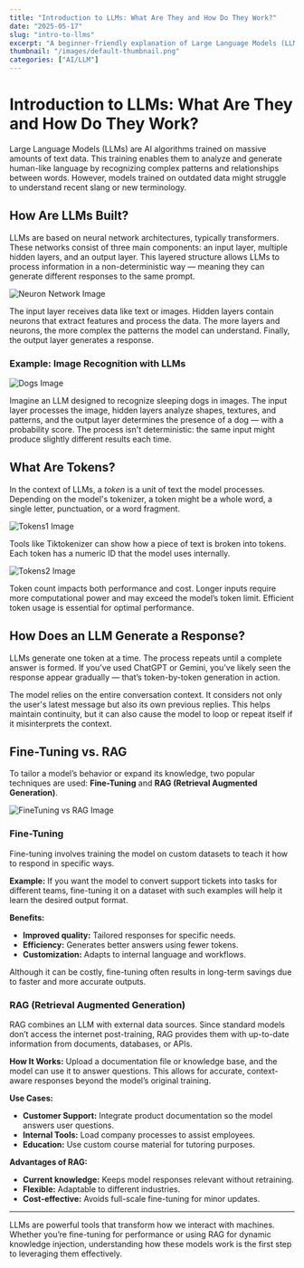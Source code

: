 ```yaml
---
title: "Introduction to LLMs: What Are They and How Do They Work?"
date: "2025-05-17"
slug: "intro-to-llms"
excerpt: "A beginner-friendly explanation of Large Language Models (LLMs), how they work, and how they are used."
thumbnail: "/images/default-thumbnail.png"
categories: ["AI/LLM"]
---
```


# Introduction to LLMs: What Are They and How Do They Work?

Large Language Models (LLMs) are AI algorithms trained on massive amounts of text data. This training enables them to analyze and generate human-like language by recognizing complex patterns and relationships between words. However, models trained on outdated data might struggle to understand recent slang or new terminology.

## How Are LLMs Built?

LLMs are based on neural network architectures, typically transformers. These networks consist of three main components: an input layer, multiple hidden layers, and an output layer. This layered structure allows LLMs to process information in a non-deterministic way — meaning they can generate different responses to the same prompt.

![Neuron Network Image](/images/neuron-network.png)

The input layer receives data like text or images. Hidden layers contain neurons that extract features and process the data. The more layers and neurons, the more complex the patterns the model can understand. Finally, the output layer generates a response.

### Example: Image Recognition with LLMs

![Dogs Image](/images/dogs.png)

Imagine an LLM designed to recognize sleeping dogs in images. The input layer processes the image, hidden layers analyze shapes, textures, and patterns, and the output layer determines the presence of a dog — with a probability score. The process isn't deterministic: the same input might produce slightly different results each time.

## What Are Tokens?

In the context of LLMs, a *token* is a unit of text the model processes. Depending on the model's tokenizer, a token might be a whole word, a single letter, punctuation, or a word fragment.

![Tokens1 Image](/images/tokens1.png)

Tools like Tiktokenizer can show how a piece of text is broken into tokens. Each token has a numeric ID that the model uses internally.


![Tokens2 Image](/images/tokens2.png)

Token count impacts both performance and cost. Longer inputs require more computational power and may exceed the model’s token limit. Efficient token usage is essential for optimal performance.

## How Does an LLM Generate a Response?

LLMs generate one token at a time. The process repeats until a complete answer is formed. If you’ve used ChatGPT or Gemini, you’ve likely seen the response appear gradually — that’s token-by-token generation in action.

The model relies on the entire conversation context. It considers not only the user's latest message but also its own previous replies. This helps maintain continuity, but it can also cause the model to loop or repeat itself if it misinterprets the context.

## Fine-Tuning vs. RAG

To tailor a model’s behavior or expand its knowledge, two popular techniques are used: **Fine-Tuning** and **RAG (Retrieval Augmented Generation)**.

![FineTuning vs RAG Image](/images/openai.png)

### Fine-Tuning

Fine-tuning involves training the model on custom datasets to teach it how to respond in specific ways.

**Example:** If you want the model to convert support tickets into tasks for different teams, fine-tuning it on a dataset with such examples will help it learn the desired output format.

**Benefits:**

* **Improved quality:** Tailored responses for specific needs.
* **Efficiency:** Generates better answers using fewer tokens.
* **Customization:** Adapts to internal language and workflows.

Although it can be costly, fine-tuning often results in long-term savings due to faster and more accurate outputs.

### RAG (Retrieval Augmented Generation)

RAG combines an LLM with external data sources. Since standard models don’t access the internet post-training, RAG provides them with up-to-date information from documents, databases, or APIs.

**How It Works:**
Upload a documentation file or knowledge base, and the model can use it to answer questions. This allows for accurate, context-aware responses beyond the model’s original training.

**Use Cases:**

* **Customer Support:** Integrate product documentation so the model answers user questions.
* **Internal Tools:** Load company processes to assist employees.
* **Education:** Use custom course material for tutoring purposes.

**Advantages of RAG:**

* **Current knowledge:** Keeps model responses relevant without retraining.
* **Flexible:** Adaptable to different industries.
* **Cost-effective:** Avoids full-scale fine-tuning for minor updates.

---

LLMs are powerful tools that transform how we interact with machines. Whether you’re fine-tuning for performance or using RAG for dynamic knowledge injection, understanding how these models work is the first step to leveraging them effectively.
